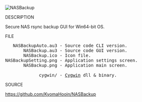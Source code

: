 
![NASBackup](https://github.com/KyomaHooin/NASBackup/raw/master/NASBackup.png "screenshot")

DESCRIPTION

Secure NAS rsync backup GUI for Win64-bit OS.

FILE
<pre>
   NASBackupAuto.au3 - Source code CLI version.
       NASBackup.au3 - Source code GUI version.
       NASBackup.ico - Icon file.
NASBackupSetting.png - Application settings screen.
       NASBackup.png - Application main screen.

             cygwin/ - <a href="https://cygwin.com">Cygwin</a> dll & binary.
</pre>
SOURCE

https://github.com/KyomaHooin/NASBackup

